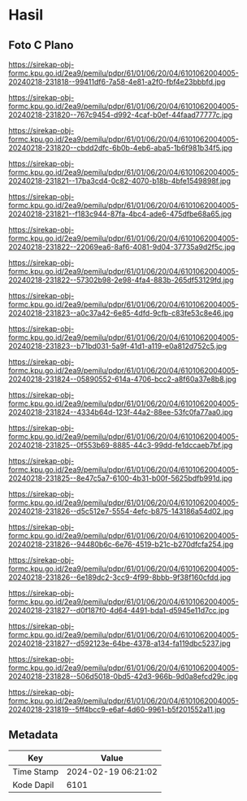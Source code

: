 # Hasil

## Foto C Plano

https://sirekap-obj-formc.kpu.go.id/2ea9/pemilu/pdpr/61/01/06/20/04/6101062004005-20240218-231818--99411df6-7a58-4e81-a2f0-fbf4e23bbbfd.jpg

https://sirekap-obj-formc.kpu.go.id/2ea9/pemilu/pdpr/61/01/06/20/04/6101062004005-20240218-231820--767c9454-d992-4caf-b0ef-44faad77777c.jpg

https://sirekap-obj-formc.kpu.go.id/2ea9/pemilu/pdpr/61/01/06/20/04/6101062004005-20240218-231820--cbdd2dfc-6b0b-4eb6-aba5-1b6f981b34f5.jpg

https://sirekap-obj-formc.kpu.go.id/2ea9/pemilu/pdpr/61/01/06/20/04/6101062004005-20240218-231821--17ba3cd4-0c82-4070-b18b-4bfe1549898f.jpg

https://sirekap-obj-formc.kpu.go.id/2ea9/pemilu/pdpr/61/01/06/20/04/6101062004005-20240218-231821--f183c944-87fa-4bc4-ade6-475dfbe68a65.jpg

https://sirekap-obj-formc.kpu.go.id/2ea9/pemilu/pdpr/61/01/06/20/04/6101062004005-20240218-231822--22069ea6-8af6-4081-9d04-37735a9d2f5c.jpg

https://sirekap-obj-formc.kpu.go.id/2ea9/pemilu/pdpr/61/01/06/20/04/6101062004005-20240218-231822--57302b98-2e98-4fa4-883b-265df53129fd.jpg

https://sirekap-obj-formc.kpu.go.id/2ea9/pemilu/pdpr/61/01/06/20/04/6101062004005-20240218-231823--a0c37a42-6e85-4dfd-9cfb-c83fe53c8e46.jpg

https://sirekap-obj-formc.kpu.go.id/2ea9/pemilu/pdpr/61/01/06/20/04/6101062004005-20240218-231823--b71bd031-5a9f-41d1-a119-e0a812d752c5.jpg

https://sirekap-obj-formc.kpu.go.id/2ea9/pemilu/pdpr/61/01/06/20/04/6101062004005-20240218-231824--05890552-614a-4706-bcc2-a8f60a37e8b8.jpg

https://sirekap-obj-formc.kpu.go.id/2ea9/pemilu/pdpr/61/01/06/20/04/6101062004005-20240218-231824--4334b64d-123f-44a2-88ee-53fc0fa77aa0.jpg

https://sirekap-obj-formc.kpu.go.id/2ea9/pemilu/pdpr/61/01/06/20/04/6101062004005-20240218-231825--0f553b69-8885-44c3-99dd-fe1dccaeb7bf.jpg

https://sirekap-obj-formc.kpu.go.id/2ea9/pemilu/pdpr/61/01/06/20/04/6101062004005-20240218-231825--8e47c5a7-6100-4b31-b00f-5625bdfb991d.jpg

https://sirekap-obj-formc.kpu.go.id/2ea9/pemilu/pdpr/61/01/06/20/04/6101062004005-20240218-231826--d5c512e7-5554-4efc-b875-143186a54d02.jpg

https://sirekap-obj-formc.kpu.go.id/2ea9/pemilu/pdpr/61/01/06/20/04/6101062004005-20240218-231826--94480b6c-6e76-4519-b21c-b270dfcfa254.jpg

https://sirekap-obj-formc.kpu.go.id/2ea9/pemilu/pdpr/61/01/06/20/04/6101062004005-20240218-231826--6e189dc2-3cc9-4f99-8bbb-9f38f160cfdd.jpg

https://sirekap-obj-formc.kpu.go.id/2ea9/pemilu/pdpr/61/01/06/20/04/6101062004005-20240218-231827--d0f187f0-4d64-4491-bda1-d5945e11d7cc.jpg

https://sirekap-obj-formc.kpu.go.id/2ea9/pemilu/pdpr/61/01/06/20/04/6101062004005-20240218-231827--d592123e-64be-4378-a134-fa119dbc5237.jpg

https://sirekap-obj-formc.kpu.go.id/2ea9/pemilu/pdpr/61/01/06/20/04/6101062004005-20240218-231828--506d5018-0bd5-42d3-966b-9d0a8efcd29c.jpg

https://sirekap-obj-formc.kpu.go.id/2ea9/pemilu/pdpr/61/01/06/20/04/6101062004005-20240218-231819--5ff4bcc9-e6af-4d60-9961-b5f201552a11.jpg


## Metadata

| Key        | Value               |
| ---------- | ------------------- |
| Time Stamp | 2024-02-19 06:21:02 |
| Kode Dapil | 6101                |



